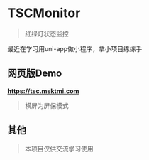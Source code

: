 # TSCMonitor
> 红绿灯状态监控

最近在学习用uni-app做小程序，拿小项目练练手

## 网页版Demo
**https://tsc.msktmi.com**
> 横屏为屏保模式

## 其他
> 本项目仅供交流学习使用
